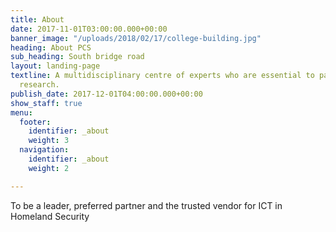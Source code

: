 ```yaml
---
title: About
date: 2017-11-01T03:00:00.000+00:00
banner_image: "/uploads/2018/02/17/college-building.jpg"
heading: About PCS
sub_heading: South bridge road
layout: landing-page
textline: A multidisciplinary centre of experts who are essential to patient-oriented
  research.
publish_date: 2017-12-01T04:00:00.000+00:00
show_staff: true
menu:
  footer:
    identifier: _about
    weight: 3
  navigation:
    identifier: _about
    weight: 2

---
```

To be a leader, preferred partner and the trusted vendor for ICT in Homeland Security